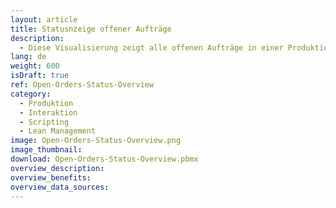 ```yaml
---
layout: article
title: Statusnzeige offener Aufträge
description: 
  - Diese Visualisierung zeigt alle offenen Aufträge in einer Produktion an. Jeder Auftrag muss drei Arbeitsschritte durchlaufen&#58; Kleben, Sägen und Schweißen. Über eine Ampel wird dargestellt ob der Arbeitsschritt für den jeweiligen Auftrag begonnen wurde, aktuell in Arbeit, oder bereits abgeschlossen ist. Mit einem Touchscreen können die Transportaufträge basierend auf dem zu produzierten Produkt gefiltert werden. Die Daten liegen hierbei in einer statisches Liste könnten aber mit einem ERP System wie bspw. den Transportaufträgen aus SAP (Tabelle LTAK) verknüpft werden.
lang: de
weight: 600
isDraft: true
ref: Open-Orders-Status-Overview
category:
  - Produktion
  - Interaktion
  - Scripting
  - Lean Management
image: Open-Orders-Status-Overview.png
image_thumbnail: 
download: Open-Orders-Status-Overview.pbmx
overview_description:
overview_benefits:
overview_data_sources:
---
```

